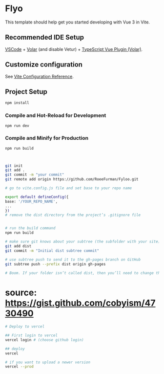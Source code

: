 # Flyo

This template should help get you started developing with Vue 3 in Vite.

## Recommended IDE Setup

[VSCode](https://code.visualstudio.com/) + [Volar](https://marketplace.visualstudio.com/items?itemName=johnsoncodehk.volar) (and disable Vetur) + [TypeScript Vue Plugin (Volar)](https://marketplace.visualstudio.com/items?itemName=johnsoncodehk.vscode-typescript-vue-plugin).

## Customize configuration

See [Vite Configuration Reference](https://vitejs.dev/config/).

## Project Setup

```sh
npm install
```

### Compile and Hot-Reload for Development

```sh
npm run dev
```

### Compile and Minify for Production

```sh
npm run build
```

```sh


git init
git add .
git commit -m "your commit"
git remote add origin https://github.com/RoeeFurman/Fyloo.git

# go to vite.config.js file and set base to your repo name

export default defineConfig({
base: '/YOUR_REPO_NAME',
...
})
# remove the dist directory from the project’s .gitignore file


# run the build command
npm run build

# make sure git knows about your subtree (the subfolder with your site).
git add dist
git commit -m "Initial dist subtree commit"

# use subtree push to send it to the gh-pages branch on GitHub
git subtree push --prefix dist origin gh-pages
​
# Boom. If your folder isn’t called dist, then you’ll need to change that in each of the commands above.
```

# source: https://gist.github.com/cobyism/4730490

```sh
# Deploy to vercel

## First login to vercel
vercel login # (choose github login)

## deploy
vercel

# if you want to upload a newer version
vercel --prod
```
